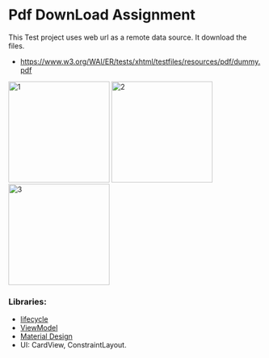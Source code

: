 # Pdf DownLoad Assignment

This Test project uses web url as a remote data source.
It download the files.

* https://www.w3.org/WAI/ER/tests/xhtml/testfiles/resources/pdf/dummy.pdf



<img src="https://user-images.githubusercontent.com/40773012/126001808-84f55bd7-09ef-477d-90bf-11e0e5d87d6a.jpeg" alt="1" width="200"/>      <img src="https://user-images.githubusercontent.com/40773012/126001829-91c72d5a-bd69-4216-95ed-c223f201ef91.jpeg" alt="2" width="200"/>  <img src="https://user-images.githubusercontent.com/40773012/126001856-845f01fb-335e-45b7-a0cd-993cdf2f6029.jpeg" alt="3" width="200"/>


### Libraries:  
* [lifecycle](https://developer.android.com/jetpack/androidx/releases/lifecycle)
* [ViewModel](https://developer.android.com/topic/libraries/architecture/viewmodel)
* [Material Design](https://developer.android.com/guide/topics/ui/look-and-feel)
* UI: CardView, ConstraintLayout.







